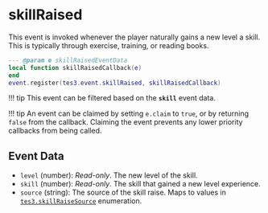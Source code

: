 <!---
	This file is autogenerated. Do not edit this file manually. Your changes will be ignored.
	More information: https://github.com/MWSE/MWSE/tree/master/docs
-->

# skillRaised

This event is invoked whenever the player naturally gains a new level a skill. This is typically through exercise, training, or reading books.

```lua
--- @param e skillRaisedEventData
local function skillRaisedCallback(e)
end
event.register(tes3.event.skillRaised, skillRaisedCallback)
```

!!! tip
	This event can be filtered based on the **`skill`** event data.

!!! tip
	An event can be claimed by setting `e.claim` to `true`, or by returning `false` from the callback. Claiming the event prevents any lower priority callbacks from being called.

## Event Data

* `level` (number): *Read-only*. The new level of the skill.
* `skill` (number): *Read-only*. The skill that gained a new level experience.
* `source` (string): The source of the skill raise. Maps to values in [`tes3.skillRaiseSource`](https://mwse.github.io/MWSE/references/skill-raise-sources/) enumeration.

